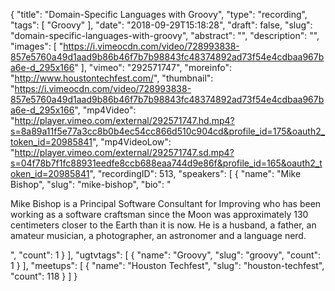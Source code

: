 {
  "title": "Domain-Specific Languages with Groovy",
  "type": "recording",
  "tags": [
    "Groovy"
  ],
  "date": "2018-09-29T15:18:28",
  "draft": false,
  "slug": "domain-specific-languages-with-groovy",
  "abstract": "",
  "description": "",
  "images": [
    "https://i.vimeocdn.com/video/728993838-857e5760a49d1aad9b86b46f7b7b98843fc48374892ad73f54e4cdbaa967ba6e-d_295x166"
  ],
  "vimeo": "292571747",
  "moreinfo": "http://www.houstontechfest.com/",
  "thumbnail": "https://i.vimeocdn.com/video/728993838-857e5760a49d1aad9b86b46f7b7b98843fc48374892ad73f54e4cdbaa967ba6e-d_295x166",
  "mp4Video": "http://player.vimeo.com/external/292571747.hd.mp4?s=8a89a11f5e77a3cc8b0b4ec54cc866d510c904cd&profile_id=175&oauth2_token_id=20985841",
  "mp4VideoLow": "http://player.vimeo.com/external/292571747.sd.mp4?s=04f78b7f1fc88931eedfe8ccb688eaa744d9e86f&profile_id=165&oauth2_token_id=20985841",
  "recordingID": 513,
  "speakers": [
    {
      "name": "Mike Bishop",
      "slug": "mike-bishop",
      "bio": "<p>Mike Bishop is a Principal Software Consultant for Improving who has been working as a software craftsman since the Moon was approximately 130 centimeters closer to the Earth than it is now. He is a husband, a father, an amateur musician, a photographer, an astronomer and a language nerd.</p>",
      "count": 1
    }
  ],
  "ugtvtags": [
    {
      "name": "Groovy",
      "slug": "groovy",
      "count": 1
    }
  ],
  "meetups": [
    {
      "name": "Houston Techfest",
      "slug": "houston-techfest",
      "count": 118
    }
  ]
}